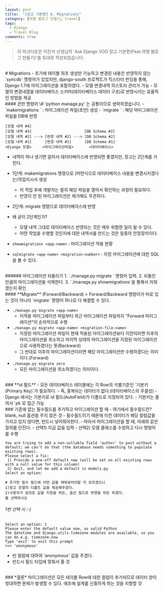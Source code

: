 ```yaml
---
layout: post
title:  "[장고 기본편] 6. Migrations"
category: [여행 블로그 만들기, travel]
tags:
  - Django
  - Travel Blog
comments: true
---
```


>이 마크다운은 이진석 선생님의 'Ask Django VOD 장고 기본편(Feat.여행 블로그 만들기)'를 토대로 작성되었습니다.

<br>
# Migrations
- 초기에 테이블 최초 생성만 가능하고 변경된 내용은 반영하지 않는 `syncdb` 명령어가 있었지만, django-south 프로젝트가 킥스타터 펀딩을 통해, Django 1.7에 마이그레이션을 포함하였다.
- 모델 변경내역 히스토리 관리가 가능
- 모델의 변경내열을 데이터베이스 스키마(데이터베이스 데이터 구조)로 반영시키는 효율적인 방법을 제공

<br>
#### 관련 명령어
\# 'python manage.py' 는 공통이므로 생략하겠습니다.
- `makemigrations <app-name>` : 마이그레이션 파일(초안) 생성
- `migrate <app-name>` : 해당 마이그레이션 파일을 DB에 반영

```text
[모델 내역 #4]            
[모델 내역 #3]                        [DB Schema #3]
[모델 내역 #2] ---> [변경 내역 #2] ---> [DB Schema #2]
[모델 내역 #1]      [변경 내역 #1]      [DB Schema #1]
<Django 모델>     <마이그레이션파일>       <데이터베이스>
```
- 내역이 하나 생기면 알아서 데이터베이스에 반영되면 좋겠지만, 장고는 2단계를 거친다.
- 1단계: makemigrations 명령으로 (어떤식으로 데이터베이스 내용을 변경시키겠다는)작업지시서 생성
  - 이 작업 후에 개발자는 필히 해당 파일을 열어서 확인하는 과정이 필요하다.
  - 반영이 안 된 마이그레이션은 제거해도 무관하다.
- 2단계: migrate 명령으로 데이터베이스에 반영
- 왜 굳이 2단계인가?
  - 모델 내역 그대로 데이터베이스 반영되는 것은 매우 위험한 일이 될 수 있다.
  - 어떤 작업을 수행할 것인지에 대한 내역서를 만드는 것은 일종의 안정장치이다.

- `showmigrations <app-name>` : 마이그레이션 적용 현황
- `sqlmigrate <app-name> <migration-number>` : 지정 마이그레이션에 대한 SQL을 볼 수 있다.

<br>
###### 마이그레이션 되돌리기
1. `./manage.py migrate <app-name> <migration-number>` 명령어 입력.
2. 되돌린만큼의 마이그레이션을 삭제한다.
3. `./manage.py showmigrations`을 통해서 지워졌는지 확인

<br>
#### **Migrate** (Forward/Backward)
> Forward/Backward 명령어가 따로 있는 것이 아니라 `migrate` 명령어 하나로 다 해결할 수 있다.

- `./manage.py migrate <app-name>`
  - 미적용 마이그레이션 파일부터 최근 마이그레이션 파일까지 "Forward 마이그레이션"이 순차적으로 수행
- `./manage.py migrate <app-name> <migration-file-name>`
  - 지정된 마이그레이션 파일이 현재 적용된 마이그레이션보다 이전이라면 이후의 마이그레이션을 취소하고 마지막 상태의 마이그레이션을 지정된 마이그레이션으로 사용하겠다는 뜻(Backward)
  - 그 반대로 이후의 마이그레이션이라면 해당 마이그레이션만 수행하겠다는 의미이다.(Forward)
- `./manage.py migrate zero`
  - 모든 마이그레이션을 취소하겠다는 의미이다.

<br>
### **id 필드**
- 모든 데이터베이스 테이블에는 각 Row의 식별기준인 `기본키(Primary Key)`가 필요하다.
    - 즉, 중복되는 데이터가 없다.(데이터베이스의 무결성)
- Django 에서는 기본키로 id 필드(AutoField)가 디폴드로 지정되어 있다.
- 기본키는 줄여서 `pk`로 접근 가능

<br>
### 기존에 없는 필수필드를 추가하고 마이그레이션 할 때
- 여기에서 필수필드란? blank, null 옵션을 주지 않은 것
- 필수필드이기 때문에 이전 데이터가 해당 컬럼값을 가지고 있지 않다면, 반드시 넣어줘야한다.
- 따라서 마이그레이션을 할 때, 아래와 같은 질의를 던진다.
  - 선택1) 지금 값을 입력
  - 선택2) 모델 클래스를 수정하고 다시 명령어를 수행

```text
You are trying to add a non-nullable field 'author' to post without a default; we can't do that (the database needs something to populate existing rows).
Please select a fix:
 1) Provide a one-off default now (will be set on all existing rows with a null value for this column)
 2) Quit, and let me add a default in models.py
Select an option:

# 추가한 필수 필드에 어떤 값을 채워넣어야할 지 모르겠으니
1)장고 모델의 디폴트 값을 제공해주겠다.
2)사용자가 임의로 값을 지정을 하든, 옵션 필드로 변경을 하든 하겠다.
를 선택하시오
```
###### 1번 선택 시 :-)
```text
Select an option: 1
Please enter the default value now, as valid Python
The datetime and django.utils.timezone modules are available, so you can do e.g. timezone.now
Type 'exit' to exit this prompt
>>> 'anonymous'
```
- 빈 컬럼에 대하여 'anonymous' 값을 주겠다.
- 반드시 필드 타입에 맞춰서 줄 것


<br>
### *결론*
마이그레이션은 모든 테이블 Row에 대한 컬럼이 추가되므로 데이터 양이 방대하면 문제가 발생할 수 있다. 애초에 설계를 신중하게 하는 것을 지향할 것
